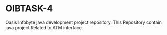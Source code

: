 # OIBTASK-4
Oasis Infobyte java development project repository. This Repository contain java project  Related to ATM interface.

